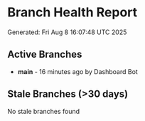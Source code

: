 # Branch Health Report
Generated: Fri Aug  8 16:07:48 UTC 2025

## Active Branches
- **main** - 16 minutes ago by Dashboard Bot

## Stale Branches (>30 days)
No stale branches found
